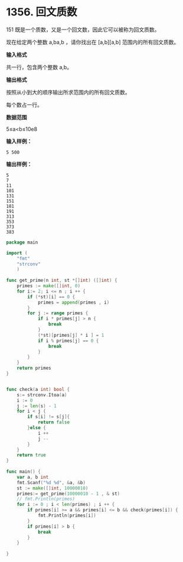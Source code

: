# 1356. 回文质数



151 既是一个质数，又是一个回文数，因此它可以被称为回文质数。

现在给定两个整数 a,ba,b ，请你找出在 \[a,b\]\[a,b\] 范围内的所有回文质数。

**输入格式**

共一行，包含两个整数 a,b。

**输出格式**

按照从小到大的顺序输出所求范围内的所有回文质数。

每个数占一行。

**数据范围**

5≤a&lt;b≤10e8

**输入样例：**

```text
5 500
```

**输出样例：**

```text
5
7
11
101
131
151
181
191
313
353
373
383
```

```go
package main 

import (
    "fmt"
    "strconv"
    )
    
func get_prime(n int, st *[]int) ([]int) {
    primes := make([]int, 0)
    for i:= 2; i <= n ; i ++ {
        if (*st)[i] == 0 {
            primes = append(primes , i)
        }
        for j := range primes {
            if i * primes[j] > n {
                break
            }
            (*st)[primes[j] * i ] = 1
            if i % primes[j] == 0 {
                break
            }
        }
    }
    return primes
}


func check(a int) bool {
    s:= strconv.Itoa(a)
    i := 0 
    j := len(s) - 1
    for i < j {
        if s[i] != s[j]{
            return false
        }else {
            i ++
            j --
        }
    }
    return true
}
    
func main() {
    var a, b int 
    fmt.Scanf("%d %d", &a, &b) 
    st := make([]int, 10000010)
    primes:= get_prime(10000010 - 1 , & st)
    // fmt.Println(primes)
    for i := 0 ; i < len(primes) ; i ++ {
        if primes[i] >= a && primes[i] <= b && check(primes[i]) {
            fmt.Println(primes[i])
        }
        if primes[i] > b {
            break
        }
    }
    
}
```



